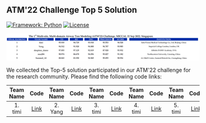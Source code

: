 ## ATM'22 Challenge Top 5 Solution
[![Framework: Python](https://img.shields.io/badge/Framework-PyTorch-orange.svg)](https://pytorch.org/)
[![License](https://img.shields.io/badge/License-MIT-red.svg)](https://opensource.org/licenses/MIT)

<div align=center><img src="result.png"></div>

We collected the Top-5 solution participated in our ATM'22 challenge for the research community. Please find the following code links:

<!-- |2|[]()|2|[]()|2|[]()|2|[]()|2|[]()| -->
| Team Name | Code | Team Name | Code | Team Name | Code | Team Name | Code | Team Name | Code | 
|:----:| :----:|:----:| :----:|:----:| :----:|:----:| :----:|:----:| :----:|
| 1. timi | [Link](https://github.com/Puzzled-Hui/ATM-22-Related-Work/tree/main/ATM22-Challenge-Top5-Solution/team_timi) | 2. Yang | [Link]() | 3. timi | [Link]() | 4. timi | [Link]() | 5. timi | [Link]() | 